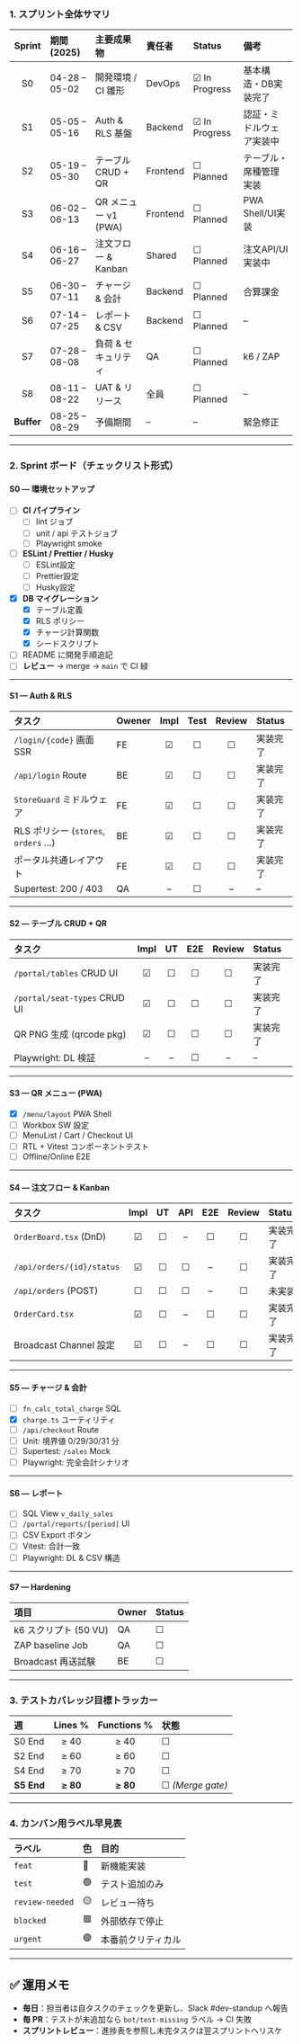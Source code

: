 ### 1. スプリント全体サマリ

| Sprint | 期間 (2025) | 主要成果物 | 責任者 | Status | 備考 |
| :--: | :-- | :-- | :-- | :-- | :-- |
| S0 | 04-28 – 05-02 | 開発環境 / CI 雛形 | DevOps | ☑ In Progress | 基本構造・DB実装完了 |
| S1 | 05-05 – 05-16 | Auth & RLS 基盤 | Backend | ☑ In Progress | 認証・ミドルウェア実装中 |
| S2 | 05-19 – 05-30 | テーブル CRUD + QR | Frontend | ☐ Planned | テーブル・席種管理実装 |
| S3 | 06-02 – 06-13 | QR メニュー v1 (PWA) | Frontend | ☐ Planned | PWA Shell/UI実装 |
| S4 | 06-16 – 06-27 | 注文フロー & Kanban | Shared | ☐ Planned | 注文API/UI実装中 |
| S5 | 06-30 – 07-11 | チャージ & 会計 | Backend | ☐ Planned | 合算課金 |
| S6 | 07-14 – 07-25 | レポート & CSV | Backend | ☐ Planned | – |
| S7 | 07-28 – 08-08 | 負荷 & セキュリティ | QA | ☐ Planned | k6 / ZAP |
| S8 | 08-11 – 08-22 | UAT & リリース | 全員 | ☐ Planned | – |
| **Buffer** | 08-25 – 08-29 | 予備期間 | – | – | 緊急修正 |

---

### 2. Sprint ボード（チェックリスト形式）

#### S0 — 環境セットアップ

- [ ] **CI パイプライン**
  - [ ] lint ジョブ
  - [ ] unit / api テストジョブ
  - [ ] Playwright smoke
- [ ] **ESLint / Prettier / Husky**
  - [ ] ESLint設定
  - [ ] Prettier設定
  - [ ] Husky設定
- [x] **DB マイグレーション**
  - [x] テーブル定義
  - [x] RLS ポリシー
  - [x] チャージ計算関数
  - [x] シードスクリプト
- [ ] README に開発手順追記
- [ ] **レビュー** → merge → `main` で CI 緑

---

#### S1 — Auth & RLS

| タスク | Owener | Impl | Test | Review | Status |
| :-- | :-- | :--: | :--: | :--: | :-- |
| `/login/{code}` 画面 SSR | FE | ☑ | ☐ | ☐ | 実装完了 |
| `/api/login` Route | BE | ☑ | ☐ | ☐ | 実装完了 |
| `StoreGuard` ミドルウェア | FE | ☑ | ☐ | ☐ | 実装完了 |
| RLS ポリシー (`stores`, `orders` …) | BE | ☑ | ☐ | ☐ | 実装完了 |
| ポータル共通レイアウト | FE | ☑ | ☐ | ☐ | 実装完了 |
| Supertest: 200 / 403 | QA | – | ☐ | – | – |

---

#### S2 — テーブル CRUD + QR

| タスク | Impl | UT | E2E | Review | Status |
| :-- | :--: | :--: | :--: | :--: | :-- |
| `/portal/tables` CRUD UI | ☑ | ☐ | ☐ | ☐ | 実装完了 |
| `/portal/seat-types` CRUD UI | ☑ | ☐ | ☐ | ☐ | 実装完了 |
| QR PNG 生成 (qrcode pkg) | ☑ | ☐ | ☐ | ☐ | 実装完了 |
| Playwright: DL 検証 | – | – | ☐ | – | – |

---

#### S3 — QR メニュー (PWA)

- [x] `/menu/layout` PWA Shell
- [ ] Workbox SW 設定
- [ ] MenuList / Cart / Checkout UI
- [ ] RTL + Vitest コンポーネントテスト
- [ ] Offline/Online E2E

---

#### S4 — 注文フロー & Kanban

| タスク | Impl | UT | API | E2E | Review | Status |
| :-- | :--: | :--: | :--: | :--: | :--: | :-- |
| `OrderBoard.tsx` (DnD) | ☑ | ☐ | – | ☐ | ☐ | 実装完了 |
| `/api/orders/{id}/status` | ☑ | ☐ | ☐ | – | ☐ | 実装完了 |
| `/api/orders` (POST) | ☐ | ☐ | ☐ | – | ☐ | 未実装 |
| `OrderCard.tsx` | ☑ | ☐ | – | ☐ | ☐ | 実装完了 |
| Broadcast Channel 設定 | ☑ | ☐ | – | ☐ | ☐ | 実装完了 |

---

#### S5 — チャージ & 会計

- [ ] `fn_calc_total_charge` SQL
- [x] `charge.ts` ユーティリティ
- [ ] `/api/checkout` Route
- [ ] Unit: 境界値 0/29/30/31 分
- [ ] Supertest: `/sales` Mock
- [ ] Playwright: 完全会計シナリオ

---

#### S6 — レポート

- [ ] SQL View `v_daily_sales`
- [ ] `/portal/reports/[period]` UI
- [ ] CSV Export ボタン
- [ ] Vitest: 合計一致
- [ ] Playwright: DL & CSV 構造

---

#### S7 — Hardening

| 項目 | Owner | Status |
| :-- | :-- | :-- |
| k6 スクリプト (50 VU) | QA | ☐ |
| ZAP baseline Job | QA | ☐ |
| Broadcast 再送試験 | BE | ☐ |

---

### 3. テストカバレッジ目標トラッカー

| 週 | Lines % | Functions % | 状態 |
| :-- | :--: | :--: | :-- |
| S0 End | ≥ 40 | ≥ 40 | ☐ |
| S2 End | ≥ 60 | ≥ 60 | ☐ |
| S4 End | ≥ 70 | ≥ 70 | ☐ |
| **S5 End** | **≥ 80** | **≥ 80** | ☐ *(Merge gate)* |

---

### 4. カンバン用ラベル早見表

| ラベル | 色 | 目的 |
| :-- | :-- | :-- |
| `feat` | 🔵 | 新機能実装 |
| `test` | 🟢 | テスト追加のみ |
| `review-needed` | 🟡 | レビュー待ち |
| `blocked` | 🟥 | 外部依存で停止 |
| `urgent` | 🟣 | 本番前クリティカル |

---

## ✅ 運用メモ

- **毎日**：担当者は自タスクのチェックを更新し、Slack #dev-standup へ報告
- **毎 PR**：テストが未追加なら `bot/test-missing` ラベル → CI 失敗
- **スプリントレビュー**：進捗表を参照し未完タスクは翌スプリントへリスケ
